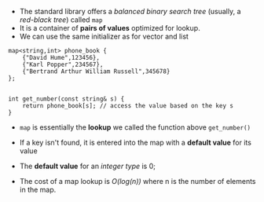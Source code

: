 - The standard library offers a *balanced binary search tree* (usually, a *red-black tree*) called `map`
- It is a container of **pairs of values** optimized for lookup.
- We can use the same initializer as for vector and list

```
map<string,int> phone_book {
    {"David Hume",123456},
    {"Karl Popper",234567},
    {"Bertrand Arthur William Russell",345678}
};


int get_number(const string& s) {
    return phone_book[s]; // access the value based on the key s
}
```

- `map` is essentially the **lookup** we called the function above `get_number()`
- If a key isn't found, it is entered into the map with a **default value** for its value
- The **default value** for an *integer type* is 0;

- The cost of a map lookup is *O(log(n))* where n is the number of elements in the map.